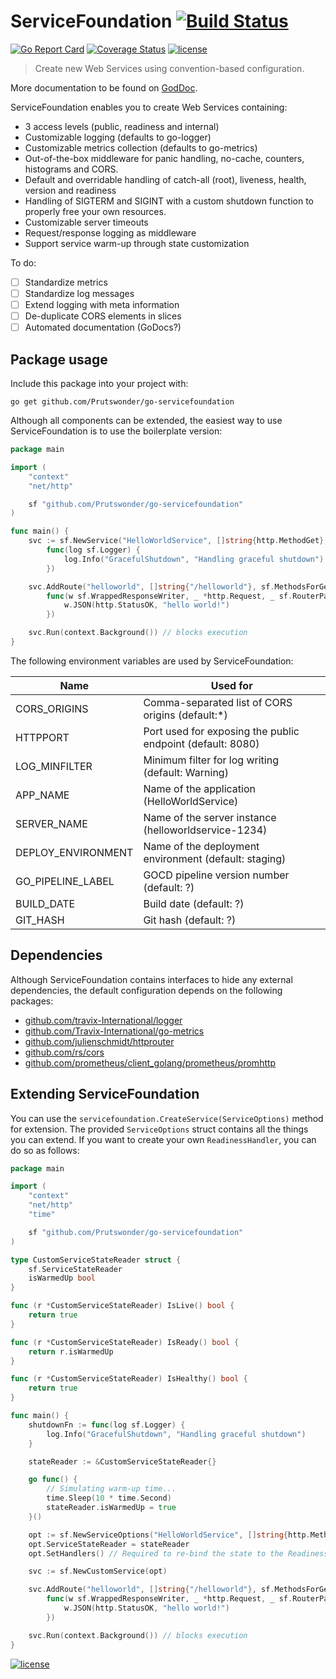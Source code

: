 # ServiceFoundation [![Build Status](https://travis-ci.org/Prutswonder/go-servicefoundation.svg?branch=master)](https://travis-ci.org/Prutswonder/go-servicefoundation?branch=master)

[![Go Report Card](https://goreportcard.com/badge/github.com/Prutswonder/go-servicefoundation)](https://goreportcard.com/report/github.com/Prutswonder/go-servicefoundation) [![Coverage Status](https://coveralls.io/repos/github/Prutswonder/go-servicefoundation/badge.svg?branch=master)](https://coveralls.io/github/Prutswonder/go-servicefoundation?branch=master) 
[![license](https://img.shields.io/github/license/mashape/apistatus.svg)](https://github.com/Prutswonder/go-servicefoundation/blob/master/LICENSE)

> Create new Web Services using convention-based configuration.

More documentation to be found on [GodDoc](https://godoc.org/github.com/Prutswonder/go-servicefoundation).

ServiceFoundation enables you to create Web Services containing:

* 3 access levels (public, readiness and internal)
* Customizable logging (defaults to go-logger)
* Customizable metrics collection (defaults to go-metrics)
* Out-of-the-box middleware for panic handling, no-cache, counters, histograms and CORS.
* Default and overridable handling of catch-all (root), liveness, health, version and readiness 
* Handling of SIGTERM and SIGINT with a custom shutdown function to properly free your own resources.
* Customizable server timeouts
* Request/response logging as middleware
* Support service warm-up through state customization

To do:
- [ ] Standardize metrics
- [ ] Standardize log messages
- [ ] Extend logging with meta information
- [ ] De-duplicate CORS elements in slices
- [ ] Automated documentation (GoDocs?)

## Package usage

Include this package into your project with:

```
go get github.com/Prutswonder/go-servicefoundation
```

Although all components can be extended, the easiest way to use ServiceFoundation is to use the boilerplate version:

```go
package main

import (
	"context"
	"net/http"

	sf "github.com/Prutswonder/go-servicefoundation"
)

func main() {
	svc := sf.NewService("HelloWorldService", []string{http.MethodGet},
		func(log sf.Logger) {
			log.Info("GracefulShutdown", "Handling graceful shutdown")
		})

	svc.AddRoute("helloworld", []string{"/helloworld"}, sf.MethodsForGet, sf.DefaultMiddlewares,
		func(w sf.WrappedResponseWriter, _ *http.Request, _ sf.RouterParams) {
			w.JSON(http.StatusOK, "hello world!")
		})

	svc.Run(context.Background()) // blocks execution
}
```

The following environment variables are used by ServiceFoundation:

|Name              |Used for                                                  
|------------------|----------------------------------------------------------
|CORS_ORIGINS      |Comma-separated list of CORS origins (default:*)          
|HTTPPORT          |Port used for exposing the public endpoint (default: 8080)
|LOG_MINFILTER     |Minimum filter for log writing (default: Warning)         
|APP_NAME          |Name of the application (HelloWorldService)               
|SERVER_NAME       |Name of the server instance (helloworldservice-1234)      
|DEPLOY_ENVIRONMENT|Name of the deployment environment (default: staging)     
|GO_PIPELINE_LABEL |GOCD pipeline version number (default: ?)
|BUILD_DATE        |Build date (default: ?)
|GIT_HASH          |Git hash (default: ?)

## Dependencies

Although ServiceFoundation contains interfaces to hide any external dependencies, the default configuration depends 
on the following packages:

* [github.com/travix-International/logger](https://github.com/travix-International/logger)
* [github.com/Travix-International/go-metrics](https://github.com/Travix-International/go-metrics)
* [github.com/julienschmidt/httprouter](https://github.com/julienschmidt/httprouter)
* [github.com/rs/cors](https://github.com/rs/cors)
* [github.com/prometheus/client_golang/prometheus/promhttp](https://github.com/prometheus/prometheus)


## Extending ServiceFoundation

You can use the `servicefoundation.CreateService(ServiceOptions)` method for extension. The provided `ServiceOptions` 
struct contains all the things you can extend. If you want to create your own `ReadinessHandler`, you can do so as 
follows:

```go
package main

import (
	"context"
	"net/http"
	"time"

	sf "github.com/Prutswonder/go-servicefoundation"
)

type CustomServiceStateReader struct {
	sf.ServiceStateReader
	isWarmedUp bool
}

func (r *CustomServiceStateReader) IsLive() bool {
	return true
}

func (r *CustomServiceStateReader) IsReady() bool {
	return r.isWarmedUp
}

func (r *CustomServiceStateReader) IsHealthy() bool {
	return true
}

func main() {
	shutdownFn := func(log sf.Logger) {
		log.Info("GracefulShutdown", "Handling graceful shutdown")
	}

	stateReader := &CustomServiceStateReader{}

	go func() {
		// Simulating warm-up time...
		time.Sleep(10 * time.Second)
		stateReader.isWarmedUp = true
	}()

	opt := sf.NewServiceOptions("HelloWorldService", []string{http.MethodGet}, shutdownFn)
	opt.ServiceStateReader = stateReader
	opt.SetHandlers() // Required to re-bind the state to the ReadinessHandler

	svc := sf.NewCustomService(opt)

	svc.AddRoute("helloworld", []string{"/helloworld"}, sf.MethodsForGet, sf.DefaultMiddlewares,
		func(w sf.WrappedResponseWriter, _ *http.Request, _ sf.RouterParams) {
			w.JSON(http.StatusOK, "hello world!")
		})

	svc.Run(context.Background()) // blocks execution
}
```


[![license](https://img.shields.io/github/license/mashape/apistatus.svg)](https://github.com/Prutswonder/go-servicefoundation/blob/master/LICENSE)
